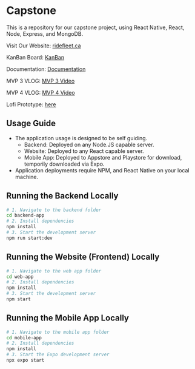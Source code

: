 # Capstone
This is a repository for our capstone project, using React Native, React, Node, Express, and MongoDB.

Visit Our Website: [ridefleet.ca](https://ridefleet.ca)

KanBan Board: [KanBan](https://github.com/users/sharoika/projects/2/views/1)

Documentation: [Documentation](https://github.com/sharoika/Capstone/tree/main/_documentation)

MVP 3 VLOG: [MVP 3 Video](https://youtu.be/aD-foJBlkho)

MVP 4 VLOG: [MVP 4 Video]()

Lofi Prototype: [here](https://miro.com/app/board/uXjVIKxxOm4=/)

## Usage Guide
- The application usage is designed to be self guiding.
    - Backend: Deployed on any Node.JS capable server.
    - Website: Deployed to any React capable server.
    - Mobile App: Deployed to Appstore and Playstore for download, temporily downloaded via Expo.
- Application deployments require NPM, and React Native on your local machine.

## Running the Backend Locally
```bash
# 1. Navigate to the backend folder
cd backend-app
# 2. Install dependencies
npm install
# 3. Start the development server
npm run start:dev
```
## Running the Website (Frontend) Locally
```bash
# 1. Navigate to the web app folder
cd web-app
# 2. Install dependencies
npm install
# 3. Start the development server
npm start
```

## Running the Mobile App Locally
```bash
# 1. Navigate to the mobile app folder
cd mobile-app
# 2. Install dependencies
npm install
# 3. Start the Expo development server
npx expo start
```